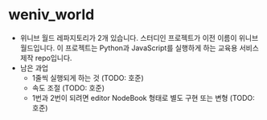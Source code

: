 # weniv_world

* 위니브 월드 레파지토리가 2개 있습니다. 스터디인 프로젝트가 이전 이름이 위니브 월드입니다. 이 프로젝트는 Python과 JavaScript를 실행하게 하는 교육용 서비스 제작 repo입니다.
* 남은 과업
    * 1줄씩 실행되게 하는 것 (TODO: 호준)
    * 속도 조절 (TODO: 호준)
    * 1번과 2번이 되려면 editor NodeBook 형태로 별도 구현 또는 변형 (TODO: 호준)